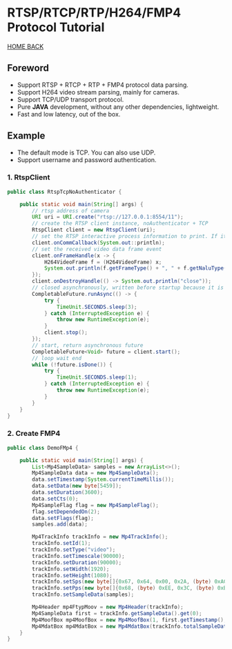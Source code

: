 # RTSP/RTCP/RTP/H264/FMP4 Protocol Tutorial

[HOME BACK](../README.md)

## Foreword

- Support RTSP + RTCP + RTP + FMP4 protocol data parsing.
- Support H264 video stream parsing, mainly for cameras.
- Support TCP/UDP transport protocol.
- Pure **JAVA** development, without any other dependencies, lightweight.
- Fast and low latency, out of the box.

## Example

- The default mode is TCP. You can also use UDP.
- Support username and password authentication.

### 1. RtspClient

```java
public class RtspTcpNoAuthenticator {

    public static void main(String[] args) {
        // rtsp address of camera
        URI uri = URI.create("rtsp://127.0.0.1:8554/11");
        // create the RTSP client instance, noAuthenticator + TCP
        RtspClient client = new RtspClient(uri);
        // set the RTSP interactive process information to print. If it is not required, do not set it.
        client.onCommCallback(System.out::println);
        // set the received video data frame event
        client.onFrameHandle(x -> {
            H264VideoFrame f = (H264VideoFrame) x;
            System.out.println(f.getFrameType() + ", " + f.getNaluType() + ", " + f.getTimestamp() + ", " + f.getFrameSegment().length);
        });
        client.onDestroyHandle(() -> System.out.println("close"));
        // closed asynchronously, written before startup because it is a test example
        CompletableFuture.runAsync(() -> {
            try {
                TimeUnit.SECONDS.sleep(3);
            } catch (InterruptedException e) {
                throw new RuntimeException(e);
            }
            client.stop();
        });
        // start, return asynchronous future
        CompletableFuture<Void> future = client.start();
        // loop wait end
        while (!future.isDone()) {
            try {
                TimeUnit.SECONDS.sleep(1);
            } catch (InterruptedException e) {
                throw new RuntimeException(e);
            }
        }
    }
}
```

### 2. Create FMP4

```java
public class DemoFMp4 {

    public static void main(String[] args) {
        List<Mp4SampleData> samples = new ArrayList<>();
        Mp4SampleData data = new Mp4SampleData();
        data.setTimestamp(System.currentTimeMillis());
        data.setData(new byte[5459]);
        data.setDuration(3600);
        data.setCts(0);
        Mp4SampleFlag flag = new Mp4SampleFlag();
        flag.setDependedOn(2);
        data.setFlags(flag);
        samples.add(data);

        Mp4TrackInfo trackInfo = new Mp4TrackInfo();
        trackInfo.setId(1);
        trackInfo.setType("video");
        trackInfo.setTimescale(90000);
        trackInfo.setDuration(90000);
        trackInfo.setWidth(1920);
        trackInfo.setHeight(1080);
        trackInfo.setSps(new byte[]{0x67, 0x64, 0x00, 0x2A, (byte) 0xAC, 0x2B, 0x50, 0x3C, 0x01, 0x13, (byte) 0xF2, (byte) 0xCD, (byte) 0xC0, 0x40, 0x40, 0x40, (byte) 0x80});
        trackInfo.setPps(new byte[]{0x68, (byte) 0xEE, 0x3C, (byte) 0xB0});
        trackInfo.setSampleData(samples);

        Mp4Header mp4FtypMoov = new Mp4Header(trackInfo);
        Mp4SampleData first = trackInfo.getSampleData().get(0);
        Mp4MoofBox mp4MoofBox = new Mp4MoofBox(1, first.getTimestamp(), trackInfo);
        Mp4MdatBox mp4MdatBox = new Mp4MdatBox(trackInfo.totalSampleData());
    }
}
```